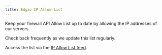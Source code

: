```yaml
---
title: Edgio IP Allow List
---
```

Keep your firewall API Allow List up to date by allowing the IP addresses of our servers.

Check back frequently as we update this list regularly.

Access the list via the [IP Allow List feed](https://control.llnw.com/aportal/support/documentation/iprssfeed/v2).
